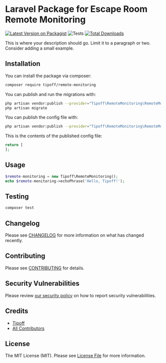 # Laravel Package for Escape Room Remote Monitoring

[![Latest Version on Packagist](https://img.shields.io/packagist/v/tipoff/remote-monitoring.svg?style=flat-square)](https://packagist.org/packages/tipoff/remote-monitoring)
![Tests](https://github.com/tipoff/remote-monitoring/workflows/Tests/badge.svg)
[![Total Downloads](https://img.shields.io/packagist/dt/tipoff/remote-monitoring.svg?style=flat-square)](https://packagist.org/packages/tipoff/remote-monitoring)


This is where your description should go. Limit it to a paragraph or two. Consider adding a small example.

## Installation

You can install the package via composer:

```bash
composer require tipoff/remote-monitoring
```

You can publish and run the migrations with:

```bash
php artisan vendor:publish --provider="Tipoff\RemoteMonitoring\RemoteMonitoringServiceProvider" --tag="remote-monitoring-migrations"
php artisan migrate
```

You can publish the config file with:
```bash
php artisan vendor:publish --provider="Tipoff\RemoteMonitoring\RemoteMonitoringServiceProvider" --tag="remote-monitoring-config"
```

This is the contents of the published config file:

```php
return [
];
```

## Usage

```php
$remote-monitoring = new Tipoff\RemoteMonitoring();
echo $remote-monitoring->echoPhrase('Hello, Tipoff!');
```

## Testing

```bash
composer test
```

## Changelog

Please see [CHANGELOG](CHANGELOG.md) for more information on what has changed recently.

## Contributing

Please see [CONTRIBUTING](.github/CONTRIBUTING.md) for details.

## Security Vulnerabilities

Please review [our security policy](../../security/policy) on how to report security vulnerabilities.

## Credits

- [Tipoff](https://github.com/tipoff)
- [All Contributors](../../contributors)

## License

The MIT License (MIT). Please see [License File](LICENSE.md) for more information.
